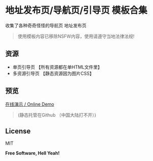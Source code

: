 # 地址发布页/导航页/引导页 模板合集

收集了各种奇奇怪怪的导航页 地址发布页 
>使用模板内容已移除NSFW内容，使用请遵守当地法律法规!

## 资源

- 单页引导页 【所有资源都在单HTML文件里】
- 多资源引导页 【静态资源因为图片CSS】

## 预览 

[ 在线演示 / Online Demo ](https://posir.github.io/daohang-templates/demo/index.html) 
>(静态托管在Github （中国大陆打不开）)


## License
MIT

**Free Software, Hell Yeah!**

